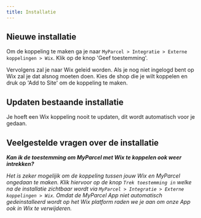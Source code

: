 ```yaml
---
title: Installatie
---
```


## Nieuwe installatie

Om de koppeling te maken ga je naar
`MyParcel > Integratie > Externe koppelingen > Wix`. Klik op de knop 'Geef
toestemming'.

<MPImg src="/documentation/wix/wix-myparcel-backoffice.jpg" alt="Wix backoffice" />

Vervolgens zal je naar Wix geleid worden. Als je nog niet ingelogd bent op Wix
zal je dat alsnog moeten doen. Kies de shop die je wilt koppelen en druk op 'Add
to Site' om de koppeling te maken.

<MPImg src="/documentation/wix/wix-authenticatie.jpg" alt="Wix autentification" />

## Updaten bestaande installatie

Je hoeft een Wix koppeling nooit te updaten, dit wordt automatisch voor je
gedaan.

## Veelgestelde vragen over de installatie

***Kan ik de toestemming om MyParcel met Wix te koppelen ook weer intrekken?***

_Het is zeker mogelijik om de koppeling tussen jouw Wix en MyParcel ongedaan te
maken. Klik hiervoor op de knop `Trek toestemming in` welke na de installatie
zichtbaar wordt via `MyParcel > Integratie > Externe koppelingen > Wix`. Omdat
de MyParcel App niet automatisch gedeinstalleerd wordt op het Wix platform raden
we je aan om onze App ook in Wix te verwijderen._
